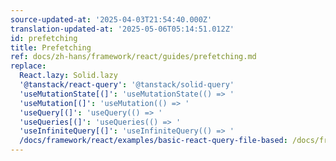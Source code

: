 ```yaml
---
source-updated-at: '2025-04-03T21:54:40.000Z'
translation-updated-at: '2025-05-06T05:14:51.012Z'
id: prefetching
title: Prefetching
ref: docs/zh-hans/framework/react/guides/prefetching.md
replace:
  React.lazy: Solid.lazy
  '@tanstack/react-query': '@tanstack/solid-query'
  'useMutationState[(]': 'useMutationState(() => '
  'useMutation[(]': 'useMutation(() => '
  'useQuery[(]': 'useQuery(() => '
  'useQueries[(]': 'useQueries(() => '
  'useInfiniteQuery[(]': 'useInfiniteQuery(() => '
  /docs/framework/react/examples/basic-react-query-file-based: /docs/framework/solid/examples/basic-solid-query-file-based
---
```

